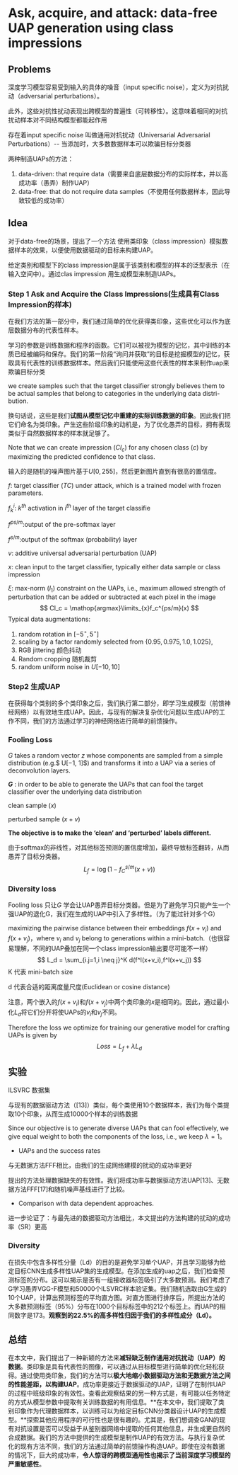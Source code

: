 # Ask, acquire, and attack: data-free UAP generation using class impressions

## Problems

深度学习模型容易受到输入的具体的噪音（input specific noise），定义为对抗扰动（adversarial perturbations）。

此外，这些对抗性扰动表现出跨模型的普遍性（可转移性）。这意味着相同的对抗扰动样本对不同结构模型都能起作用

存在着input specific noise 叫做通用对抗扰动（Universarial Adversarial Perturbations）-- 当添加时，大多数数据样本可以欺骗目标分类器

两种制造UAPs的方法：

1. data-driven: that require data（需要来自底层数据分布的实际样本，并以高成功率（愚弄）制作UAP）
2. data-free: that do not require data samples（不使用任何数据样本，因此导致较低的成功率）

## Idea

对于data-free的场景，提出了一个方法 使用类印象（class impression）模拟数据样本的效果，以便使用数据驱动的目标来构建UAP。

给定类别和模型下的class impression是属于该类别和模型的样本的泛型表示（在输入空间中）。通过clas impression 用生成模型来制造UAPs。

### Step 1 Ask and Acquire the Class Impressions(生成具有Class Impression的样本)

在我们方法的第一部分中，我们通过简单的优化获得类印象，这些优化可以作为底层数据分布的代表性样本。

学习的参数是训练数据和程序的函数。它们可以被视为模型的记忆，其中训练的本质已经被编码和保存。我们的第一阶段“询问并获取”的目标是挖掘模型的记忆，获取具有代表性的训练数据样本。然后我们只能使用这些代表性的样本来制作uap来欺骗目标分类

we create samples such that the target classifier strongly believes them to be actual samples that belong to categories in the underlying data distri-bution.

换句话说，这些是我们**试图从模型记忆中重建的实际训练数据的印象**。因此我们把它们命名为类印象。产生这些阶级印象的动机是，为了优化愚弄的目标，拥有表现类似于自然数据样本的样本就足够了。

Note that we can create impression ($CI_c$) for any chosen class ($c$) by maximizing the predicted confidence to that class.

输入的是随机的噪声图片基于$U[0,255]$，然后更新图片直到有很高的置信度。

$f$: target classifier ($TC$) under attack, which is a trained model with frozen parameters.

$f_k^i$: $k^{th}$ activation in $i^{th}$ layer of the target classifie

$f^{ps/m}$:output of the pre-softmax layer

$f^{s/m}$:output of the softmax (probability) layer

$v$: additive universal adversarial perturbation (UAP)

$x$: clean input to the target classifier, typically either data sample or class impression

$\xi$: max-norm ($l_1$) constraint on the UAPs, i.e., maximum allowed strength of perturbation that can be added or subtracted at each pixel in the image
$$
CI_c = \mathop{argmax}\limits_{x}f_c^{ps/m}(x)
$$
Typical data augmentations:

1. random rotation in $[-5^\circ,5^\circ]$
2. scaling by a factor randomly selected from $\{0.95, 0.975, 1.0, 1.025\}$,
3. RGB jittering 颜色抖动
4. Random cropping 随机裁剪
5. random uniform noise in $U{[-10,10]}$

### Step2 生成UAP

在获得每个类别的多个类印象之后，我们执行第二部分，即学习生成模型（前馈神经网络）以有效地生成UAP。因此，与现有的解决复杂优化问题以生成UAP的工作不同，我们的方法通过学习的神经网络进行简单的前馈操作。

### Fooling Loss

$G$ takes a random vector $z$ whose components are sampled from a simple distribution (e.g.$ U[−1, 1]$) and transforms it into a UAP via a series of deconvolution layers.

**$G$** : in order to be able to generate the UAPs that can fool the target classifier over the underlying data distribution

clean sample $(x)$

perturbed sample $(x+v)$

**The objective is to make the ‘clean’ and ‘perturbed’ labels different.**

由于softmax的非线性，对其他标签预测的置信度增加，最终导致标签翻转，从而愚弄了目标分类器。
$$
L_f = \log(1-f_C^{s/m}(x+v))
$$

### Diversity loss

Fooling loss 只让$G$ 学会让UAP愚弄目标分类器。但是为了避免学习只能产生一个强UAP的退化G，我们在生成的UAP中引入了多样性。（为了能过针对多个G）

maximizing the pairwise distance between their embeddings $f(x + v_i)$ and $f(x + v_j)$，where $v_i$ and $v_j$ belong to generations within a mini-batch.（也很容易理解，不同的UAP叠加在同一个class impression输出要尽可能不一样）
$$
L_d = \sum_{i.j=1,i \neq j}^K d(f^l(x+v_i),f^l(x+v_j))
$$
K 代表 mini-batch size

d 代表合适的距离度量尺度(Euclidean or cosine distance)

注意，两个嵌入的$f(x+v_i)$和$f(x+v_j)$中两个类印象的$x$是相同的。因此，通过最小化$L_d$将它们分开将使UAPs的$v_i$和$v_j$不同。

Therefore the loss we optimize for training our generative model for crafting UAPs is given by
$$
Loss = L_f +\lambda L_d
$$

## 实验

ILSVRC 数据集 

与现有的数据驱动方法（[13]）类似，每个类使用10个数据样本，我们为每个类提取10个印象，从而生成10000个样本的训练数据

Since our objective is to generate diverse UAPs that can fool effectively, we give equal weight to both the components of the loss, i.e., we keep $\lambda = 1$。

- UAPs and the success rates

与无数据方法FFF相比，由我们的生成网络建模的扰动的成功率更好

提出的方法处理数据缺失的有效性。我们将成功率与数据驱动方法UAP[13]、无数据方法FFF[17]和随机噪声基线进行了比较。

- Comparison with data dependent approaches.

进一步论证了：与最先进的数据驱动方法相比，本文提出的方法构建的扰动的成功率（SR）更高

### Diversity

在损失中包含多样性分量（Ld）的目的是避免学习单个UAP，并且学习能够为给定目标CNN生成多样性UAP集的生成模型。在添加生成的uap之后，我们检查预测标签的分布。这可以揭示是否有一组接收器标签吸引了大多数预测。我们考虑了G学习愚弄VGG-F模型和50000个ILSVRC样本验证集。我们随机选取由G生成的10个UAP，计算出预测标签的平均直方图。对直方图进行排序后，所提出方法的大多数预测标签（95%）分布在1000个目标标签中的212个标签上。而UAP的相同数字是173。**观察到的22.5%的高多样性归因于我们的多样性成分（Ld）。**

## 总结

在本文中，我们提出了一种新颖的方法来**减轻缺乏制作通用对抗扰动（UAP）的数据**。类印象是具有代表性的图像，可以通过从目标模型进行简单的优化轻松获得。通过使用类印象，我们的方法可以**极大地缩小数据驱动方法和无数据方法之间的性能差距，以构建UAP**。成功率更接近于数据驱动的UAP，证明了在制作UAP的过程中班级印象的有效性。查看此观察结果的另一种方式是，有可能以任务特定的方式从模型参数中提取有关训练数据的有用信息。**在本文中，我们提取了类别印象作为代理数据样本，以训练可以为给定目标CNN分类器设计UAP的生成模型。**探索其他应用程序的可行性也是很有趣的。尤其是，我们想调查GAN的现有对抗设置是否可以受益于从鉴别器网络中提取的任何其他信息，并生成更自然的合成数据。我们的方法中提供的生成模型是制作UAP的有效方法。与执行复杂优化的现有方法不同，我们的方法通过简单的前馈操作构造UAP。即使在没有数据的情况下，巨大的成功率，**令人惊讶的跨模型通用性也揭示了当前深度学习模型的严重敏感性**。



